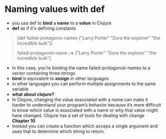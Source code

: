 # Naming values with def
- you use def to **bind** a **name** to a **value** in Clojure
- **def** as if it's defining constants
>
> (def failed-protagonis-names
>        ["Larry Porter" "Dora the explorer" "the incredible bulk"])
>
> failed-protagonist-name
> ;=> ["Larry Porter" "Dora the explorer" "the incredible bulk"]
>
- In this case, you’re binding the name failed-protagonist-names to a vector containing three strings
- **bind** is equivalent to **assign** in other languages
- in other languages you can perform multiple assignments to the same variable 
- **what about clojure?**
- In Clojure, changing the value associated with a name can make it harder to understand your program’s behavior because it’s more difficult to know which value is associated with a name or why that value might have changed. Clojure has a set of tools for dealing with change **Chapter 10**
- Instead you can create a function which acceps a single argument and uses that to determine which string to return.

